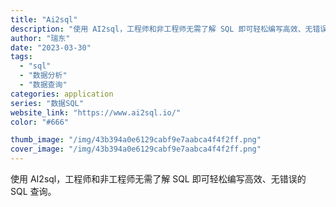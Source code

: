 ```yaml
---
title: "Ai2sql"
description: "使用 AI2sql，工程师和非工程师无需了解 SQL 即可轻松编写高效、无错误的 SQL 查询。"
author: "瑞东"
date: "2023-03-30"
tags:
  - "sql"
  - "数据分析"
  - "数据查询"
categories: application
series: "数据SQL"
website_link: "https://www.ai2sql.io/"
color: "#666"

thumb_image: "/img/43b394a0e6129cabf9e7aabca4f4f2ff.png"
cover_image: "/img/43b394a0e6129cabf9e7aabca4f4f2ff.png"
---
```


使用 AI2sql，工程师和非工程师无需了解 SQL 即可轻松编写高效、无错误的 SQL 查询。